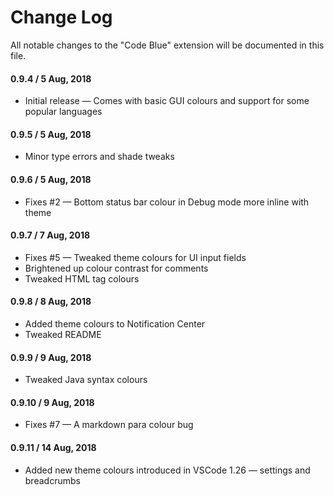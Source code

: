 # Change Log
All notable changes to the "Code Blue" extension will be documented in this file.

#### 0.9.4 / 5 Aug, 2018
* Initial release — Comes with basic GUI colours and support for some popular languages

#### 0.9.5 / 5 Aug, 2018
* Minor type errors and shade tweaks

#### 0.9.6 / 5 Aug, 2018
* Fixes #2 — Bottom status bar colour in Debug mode more inline with theme

#### 0.9.7 / 7 Aug, 2018
* Fixes #5 — Tweaked theme colours for UI input fields
* Brightened up colour contrast for comments
* Tweaked HTML tag colours

#### 0.9.8 / 8 Aug, 2018
* Added theme colours to Notification Center
* Tweaked README

#### 0.9.9 / 9 Aug, 2018
* Tweaked Java syntax colours

#### 0.9.10 / 9 Aug, 2018
* Fixes #7 — A markdown para colour bug

#### 0.9.11 / 14 Aug, 2018
* Added new theme colours introduced in VSCode 1.26 — settings and breadcrumbs
